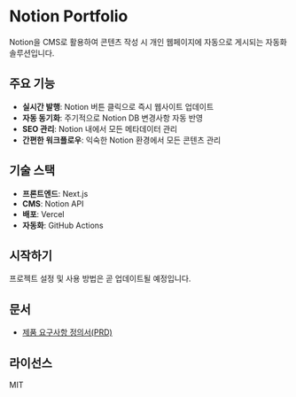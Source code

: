 # Notion Portfolio

Notion을 CMS로 활용하여 콘텐츠 작성 시 개인 웹페이지에 자동으로 게시되는 자동화 솔루션입니다.

## 주요 기능

- **실시간 발행**: Notion 버튼 클릭으로 즉시 웹사이트 업데이트
- **자동 동기화**: 주기적으로 Notion DB 변경사항 자동 반영
- **SEO 관리**: Notion 내에서 모든 메타데이터 관리
- **간편한 워크플로우**: 익숙한 Notion 환경에서 모든 콘텐츠 관리

## 기술 스택

- **프론트엔드**: Next.js
- **CMS**: Notion API
- **배포**: Vercel
- **자동화**: GitHub Actions

## 시작하기

프로젝트 설정 및 사용 방법은 곧 업데이트될 예정입니다.

## 문서

- [제품 요구사항 정의서(PRD)](./docs/PRD.md)

## 라이선스

MIT


